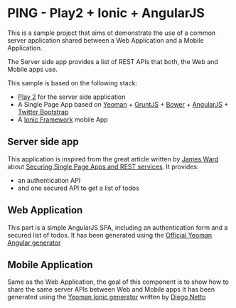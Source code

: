 PING - Play2 + Ionic + AngularJS
===============================

This is a sample project that aims ot demonstrate the use of a common server application shared between a Web Application and a Mobile Application.

The Server side app provides a list of REST APIs that both, the Web and Mobile apps use.

This sample is based on the following stack:
- [Play 2](http://www.playframework.com/documentation/2.2.x/JavaTodoList) for the server side application
- A Single Page App based on [Yeoman](yeoman.io) + [GruntJS](http://gruntjs.com/) + [Bower](http://bower.io/) + [AngularJS](http://angularjs.org/) + [Twitter Bootstrap](http://getbootstrap.com/)
- A [Ionic Framework](http://ionicframework.com/) mobile App

Server side app
---------------
This application is inspired from the great article written by [James Ward](https://twitter.com/_JamesWard) about [Securing Single Page Apps and REST services](http://www.jamesward.com/2013/05/13/securing-single-page-apps-and-rest-services).
It provides:
- an authentication API
- and one secured API to get a list of todos

Web Application
---------------
This part is a simple AngularJS SPA, including an authentication form and a secured list of todos.
It has been generated using the [Official Yeoman Angular generator](https://github.com/yeoman/generator-angular)

Mobile Application
------------------
Same as the Web Application, the goal of this component is to show how to share the same server APIs between Web and Mobile apps
It has been generated using the [Yeoman Ionic generator](https://github.com/diegonetto/generator-ionic) written by [Diego Netto](https://github.com/diegonetto)
